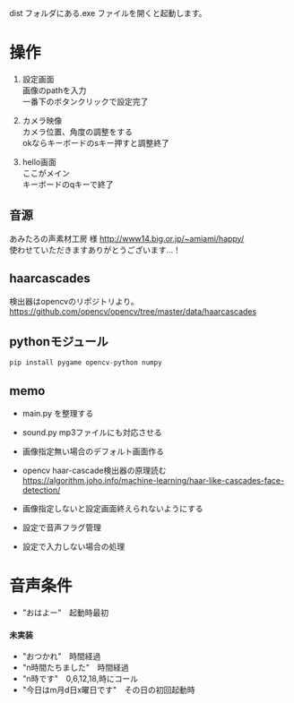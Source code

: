 dist フォルダにある.exe ファイルを開くと起動します。  


# 操作
1. 設定画面  
画像のpathを入力  
一番下のボタンクリックで設定完了  

2. カメラ映像  
カメラ位置、角度の調整をする  
okならキーボードのsキー押すと調整終了  

3. hello画面  
ここがメイン  
キーボードのqキーで終了  


## 音源
あみたろの声素材工房 様
http://www14.big.or.jp/~amiami/happy/  
使わせていただきますありがとうございます…！  


## haarcascades
検出器はopencvのリポジトリより。
https://github.com/opencv/opencv/tree/master/data/haarcascades  


## pythonモジュール
```python
pip install pygame opencv-python numpy
```

## memo
- main.py を整理する

- sound.py mp3ファイルにも対応させる
- 画像指定無い場合のデフォルト画面作る
- opencv haar-cascade検出器の原理読む  
https://algorithm.joho.info/machine-learning/haar-like-cascades-face-detection/  

- 画像指定しないと設定画面終えられないようにする  
- 設定で音声フラグ管理  
- 設定で入力しない場合の処理  

# 音声条件
- "おはよー"　起動時最初
  
#### 未実装
- "おつかれ"　時間経過  
- "n時間たちました"　時間経過  
- "n時です"　0,6,12,18,時にコール  
- "今日はm月d日x曜日です"　その日の初回起動時  
